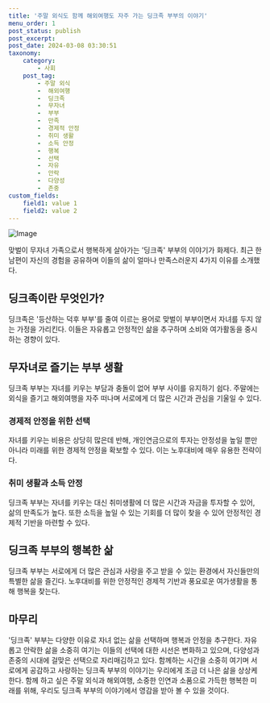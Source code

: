 ```yaml
---
title: '주말 외식도 함께 해외여행도 자주 가는 딩크족 부부의 이야기'
menu_order: 1
post_status: publish
post_excerpt: 
post_date: 2024-03-08 03:30:51
taxonomy:
    category:
        - 사회
    post_tag:
        - 주말 외식
        -  해외여행
        -  딩크족
        -  무자녀
        -  부부
        -  만족
        -  경제적 안정
        -  취미 생활
        -  소득 안정
        -  행복
        -  선택
        -  자유
        -  안락
        -  다양성
        -  존중
custom_fields:
    field1: value 1
    field2: value 2
---
```


![Image](https://imgnews.pstatic.net/image/014/2024/03/07/0005152451_001_20240307105122785.jpg?type=w647)

맞벌이 무자녀 가족으로서 행복하게 살아가는 '딩크족' 부부의 이야기가 화제다. 최근 한 남편이 자신의 경험을 공유하며 이들의 삶이 얼마나 만족스러운지 4가지 이유를 소개했다.
## 딩크족이란 무엇인가?
딩크족은 '등산하는 덕후 부부'를 줄여 이르는 용어로 맞벌이 부부이면서 자녀를 두지 않는 가정을 가리킨다. 이들은 자유롭고 안정적인 삶을 추구하며 소비와 여가활동을 중시하는 경향이 있다.
## 무자녀로 즐기는 부부 생활
딩크족 부부는 자녀를 키우는 부담과 충돌이 없어 부부 사이를 유지하기 쉽다. 주말에는 외식을 즐기고 해외여행을 자주 떠나며 서로에게 더 많은 시간과 관심을 기울일 수 있다.
### 경제적 안정을 위한 선택
자녀를 키우는 비용은 상당히 많은데 반해, 개인연금으로의 투자는 안정성을 높일 뿐만 아니라 미래를 위한 경제적 안정을 확보할 수 있다. 이는 노후대비에 매우 유용한 전략이다.
### 취미 생활과 소득 안정
딩크족 부부는 자녀를 키우는 대신 취미생활에 더 많은 시간과 자금을 투자할 수 있어, 삶의 만족도가 높다. 또한 소득을 높일 수 있는 기회를 더 많이 찾을 수 있어 안정적인 경제적 기반을 마련할 수 있다.
## 딩크족 부부의 행복한 삶
딩크족 부부는 서로에게 더 많은 관심과 사랑을 주고 받을 수 있는 환경에서 자신들만의 특별한 삶을 즐긴다. 노후대비를 위한 안정적인 경제적 기반과 풍요로운 여가생활을 통해 행복을 찾는다.
## 마무리
'딩크족' 부부는 다양한 이유로 자녀 없는 삶을 선택하며 행복과 안정을 추구한다. 자유롭고 안락한 삶을 소중히 여기는 이들의 선택에 대한 시선은 변화하고 있으며, 다양성과 존중의 시대에 걸맞은 선택으로 자리매김하고 있다. 함께하는 시간을 소중히 여기며 서로에게 공감하고 사랑하는 딩크족 부부의 이야기는 우리에게 조금 더 나은 삶을 상상케 한다. 함께 하고 싶은 주말 외식과 해외여행, 소중한 인연과 소품으로 가득한 행복한 미래를 위해, 우리도 딩크족 부부의 이야기에서 영감을 받아 볼 수 있을 것이다.
